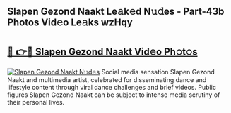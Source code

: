 ## Slapen Gezond Naakt Le𝚊k𝚎d N𝚞𝚍es - Part-43b Photos Vid𝚎o Le𝚊ks wzHqy

# <h2><a href="http://fb8aza.evod.top/?m=Slapen+Gezond+Naakt">🔗 👉🔴 Slapen Gezond Naakt Vid𝚎o Ph𝚘t𝚘s</a></h2>

[![Slapen Gezond Naakt N𝚞d𝚎s](https://i.imgur.com/8V9OHl7.gif)](http://fb8aza.evod.top/?m=Slapen+Gezond+Naakt)
Social media sensation Slapen Gezond Naakt and multimedia artist, celebrated for disseminating dance and lifestyle content through viral dance challenges and brief videos. Public figures Slapen Gezond Naakt can be subject to intense media scrutiny of their personal lives. 
